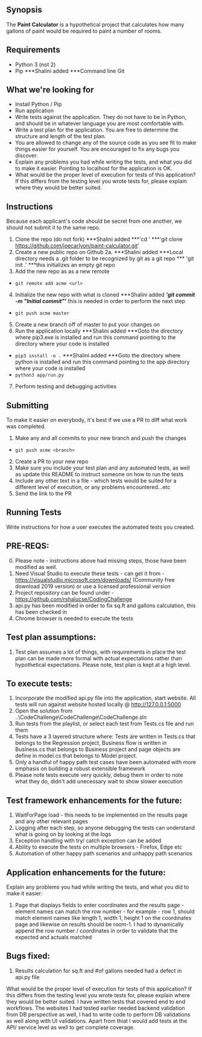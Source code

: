 ## Synopsis

The **Paint Calculator** is a hypothetical project that calculates how many gallons of paint would be required to paint a number of rooms.

## Requirements

* Python 3 (not 2)
* Pip
***Shalini added
***Command line Git


## What we're looking for

* Install Python / Pip
* Run application
* Write tests against the application. They do not have to be in Python, and should be in whatever language you are most comfortable with.
* Write a test plan for the application.  You are free to determine the structure and length of the test plan.
* You are allowed to change any of the source code as you see fit to make things easier for yourself. You are encouraged to fix any bugs you discover.
* Explain any problems you had while writing the tests, and what you did to make it easier. Pointing to localhost for the application is OK.
* What would be the proper level of execution for tests of this application?  If this differs from the testing level you wrote tests for, please explain where they would be better suited.

## Instructions

Because each applicant's code should be secret from one another, we should not submit it to the same repo.

1. Clone the repo (do not fork) 
***Shalini added
***'cd <to the target directory>'
***'git clone https://github.com/joecarlyon/paint-calculator.git'
2. Create a new public repo on Github
2a.
***Shalini added
***Local directory needs a .git folder to be recognized by git as a git repo
*** 'git init .'  ***this initializes an empty git repo
3. Add the new repo as as a new remote
* `git remote add acme <url>`
4. Initialize the new repo with what is cloned
***Shalini added
***'git commit -m "Initial commit"'*** this is needed in order to perform the next step
* `git push acme master`
5. Create a new branch off of master to put your changes on
6. Run the application locally
***Shalini added
***Goto the directory where pip3.exe is installed and run this command pointing to the directory where your code is installed
* `pip3 install -e .`
***Shalini added
***Goto the directory where python is installed and run this command pointing to the app directory where your code is installed 
* `python3 app/run.py`
7. Perform testing and debugging activities

## Submitting 

To make it easier on everybody, it's best if we use a PR to diff what work was completed.

1. Make any and all commits to your new branch and push the changes
* `git push acme <branch>`
2. Create a PR to your new repo
3. Make sure you include your test plan and any automated tests, as well as update this README to instruct someone on how to run the tests
4. Include any other text in a file - which tests would be suited for a different level of execution, or any problems encountered...etc
5. Send the link to the PR

## Running Tests

Write instructions for how a user executes the automated tests you created.

PRE-REQS:
--------
0. Please note - instructions above had missing steps, those have been modified as well.
1. Need Visual Studio to execute these tests - can get it from - https://visualstudio.microsoft.com/downloads/ (Community free download 2019 version) or use a licensed professional version
2. Project repository can be found under - https://github.com/rshalucse/CodingChallenge
3. api.py has been modified in order to fix sq.ft and gallons calculation, this has been checked in 
4. Chrome browser is needed to execute the tests

Test plan assumptions:
----------------------
1. Test plan assumes a lot of things, with requirements in place the test plan can be made more formal with actual expectations 
rather than hypothetical expectations. Please note, test plan is kept at a high level.

To execute tests:
-----------------
1. Incorporate the modified api.py file into the application, start website. All tests will run against website hosted locally @ http://127.0.0.1:5000
2. Open the solution from ..\CodeChallenge\CodeChallenge\CodeChallenge.sln
3. Run tests from the playlist, or select each test from Tests.cs file and run them
4. Tests have a 3 layered structure where: Tests are written in Tests.cs that belongs to the Regression project, Business flow is written in Business.cs that belongs to Business project and page objects are define in model.cs that belongs to Model project.
5. Only a handful of happy path test cases have been automated with more emphasis on building a robust extensible framework 
6. Please note tests execute very quickly, debug them in order to note what they do, didn't add unecessary wait to show slower execution

Test framework enhancements for the future:
-------------------------------------------
1. WaitForPage load - this needs to be implemented on the results page and any other relevant pages
2. Logging after each step, so anyone debugging the tests can understand what is going on by looking at the logs 
3. Exception handling with try/ catch exception can be added
4. Ability to execute the tests on multiple browsers - Firefox, Edge etc
5. Automation of other happy path scenarios and unhappy path scenarios

Application enhancements for the future:
----------------------------------------
Explain any problems you had while writing the tests, and what you did to make it easier:
1. Page that displays fields to enter coordinates and the results page - element names can match the row number - for example - row 1, 
should match element names like length 1, width 1, height 1 on the coordinates page and likewise on results should be room-1. I had to 
dynamically append the row number / coordinates in order to validate that the expected and actuals matched

Bugs fixed:
------------
1) Results calculation for sq.ft and #of gallons needed had a defect in api.py file

What would be the proper level of execution for tests of this application?  If this differs from the testing level you wrote tests for, please explain where they would be better suited.
I have written tests that covered end to end workflows. The websites I had tested earlier needed backend validation from DB
perspective as well, I had to write code to perform DB validations as well along with UI validations. Apart from thiat I would add tests at 
the API/ service level as well to get complete coverage.
